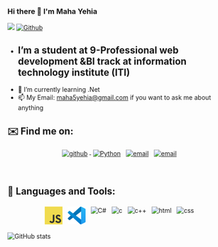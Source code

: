 ### Hi there 👋 I'm Maha Yehia
![](https://visitor-badge.laobi.icu/badge?page_id=Maha-Yehia.Maha-Yehia)
[![Github](https://img.shields.io/github/followers/Hebaallah61?label=Follow&style=social)](https://github.com/Maha-Yehia)
- ## I’m a student at 9-Professional web development &BI track at information technology institute (ITI) 
- 🌱 I’m currently learning .Net  
- 📫 My Email: maha5yehia@gmail.com if you want to ask me about anything
## ✉️ Find me on:


<p align="center">
 <a href="https://github.com/Maha-Yehia" target="_blank" rel="noopener noreferrer"> <img src="https://camo.githubusercontent.com/d20181791a7d3716b202e8c3549c20cd5d435bb6bbb2556fbcf99f7841f48d5e/68747470733a2f2f63646e2d69636f6e732d706e672e666c617469636f6e2e636f6d2f3531322f353936382f353936383836362e706e67" alt="github" height="40" style="vertical-align:top; margin:4px"> </a>
 <a href="https://www.linkedin.com/in/maha-yehia-4358991b5/" target="_blank" rel="noopener noreferrer"> <img src="https://camo.githubusercontent.com/8c244a7a7b8a6e767d241c9a6c5e1b5e13ea693770c52bbc3fe564ba4044a4c9/68747470733a2f2f63646e2d69636f6e732d706e672e666c617469636f6e2e636f6d2f3531322f3137342f3137343835372e706e67" alt="Python" height="40" style="vertical-align:top; margin:4px"></a>
 <a href="https://www.hackerrank.com/maha5yehia"> <img src="https://camo.githubusercontent.com/c2482cb871ae122e51cfc8928372f63d9dce01658970fec28fd13a05b5970a17/68747470733a2f2f63646e2d69636f6e732d706e672e666c617469636f6e2e636f6d2f3531322f3732362f3732363632332e706e67](https://www.google.com/search?q=git+busher+content+hacker+rank+logo&sxsrf=AJOqlzWi4b38galFJfLko_0xr4GP80-MvQ:1677801791107&source=lnms&tbm=isch&sa=X&ved=2ahUKEwjQuYzeur79AhXkYPEDHXOiAooQ0pQJegQIBRAC&biw=1536&bih=722&dpr=1.25#imgrc=WkbEZfAqC0tkQM)" alt="email" height="40" style="vertical-align:top; margin:4px"></a>
  <a href="[https://www.hackerrank.com/maha5yehia](https://leetcode.com/maha5yehia/)"> <img src="https://camo.githubusercontent.com/c2482cb871ae122e51cfc8928372f63d9dce01658970fec28fd13a05b5970a17/68747470733a2f2f63646e2d69636f6e732d706e672e666c617469636f6e2e636f6d2f3531322f3732362f3732363632332e706e67](https://www.google.com/search?q=git+busher+content+hacker+rank+logo&sxsrf=AJOqlzWi4b38galFJfLko_0xr4GP80-MvQ:1677801791107&source=lnms&tbm=isch&sa=X&ved=2ahUKEwjQuYzeur79AhXkYPEDHXOiAooQ0pQJegQIBRAC&biw=1536&bih=722&dpr=1.25#imgrc=WkbEZfAqC0tkQM)](https://www.google.com/search?q=git+busher+content+leetcode+logo&tbm=isch&ved=2ahUKEwiC8pTkur79AhXeY6QEHW7nBpMQ2-cCegQIABAA&oq=git+busher+content+leetcode+logo&gs_lcp=CgNpbWcQAzoECCMQJ1DxIViTMGCDMWgAcAB4AYABmQaIAcwakgELMi0xLjMuMi4xLjGYAQCgAQGqAQtnd3Mtd2l6LWltZ8ABAQ&sclient=img&ei=SzkBZMKgMt7HkdUP7s6bmAk&bih=722&biw=1536#imgrc=dM_jU2X0GePqiM)" alt="email" height="40" style="vertical-align:top; margin:4px"></a>
</p>

<br />

## 🧰 Languages and Tools:
<p align="center">
<img src="https://raw.githubusercontent.com/github/explore/80688e429a7d4ef2fca1e82350fe8e3517d3494d/topics/javascript/javascript.png" alt="Javascript" height="40" style="vertical-align:top; margin:4px">
<img src="https://raw.githubusercontent.com/github/explore/80688e429a7d4ef2fca1e82350fe8e3517d3494d/topics/visual-studio-code/visual-studio-code.png" alt="VS Code" height="40" style="vertical-align:top; margin:4px">
<img src="https://www.integrationdevelopers.com/media/2021/05/csharp-color.jpg" alt="C#" height="40" style="vertical-align:top; margin:4px">
<img src="https://www.raddevelopers.com/wp-content/uploads/2016/01/c-lang.png" alt="c" height="40" style="vertical-align:top; margin:4px">
<img src="https://webforpc.com/wp-content/uploads/2018/03/c-plus-plus-program-logo-image-200x225.png" alt="c++" height="40" style="vertical-align:top; margin:4px">
 <img src="https://th.bing.com/th/id/R.45a33fc558faf7b5343b144f2efa9468?rik=FBiUhbkRkQ2eNQ&riu=http%3a%2f%2fjsxcode.com%2fcode%2fimg%2flogo_html.png&ehk=fH8GgrRgo2wM5KaxXwlJGgc%2bWjIWakayJWREjXbzVLg%3d&risl=&pid=ImgRaw&r=0" alt="html" height="40" style="vertical-align:top; margin:4px">
 <img src="https://avatars1.githubusercontent.com/u/26101386?s=400&v=4 " alt="css" height="40" style="vertical-align:top; margin:4px">
</p>


![GitHub stats](https://github-readme-stats.vercel.app/api?username=maha-yehia&theme=codeSTACKr&show_icons=true)


<!---
Maha-Yehia/Maha-Yehia is a ✨ special ✨ repository because its `README.md` (this file) appears on your GitHub profile.
You can click the Preview link to take a look at your changes.
--->
